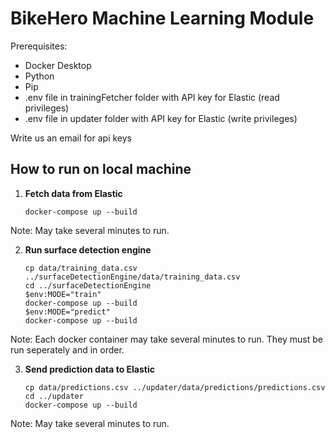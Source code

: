 # BikeHero Machine Learning Module

Prerequisites:
- Docker Desktop
- Python
- Pip
- .env file in trainingFetcher folder with API key for Elastic (read privileges)
- .env file in updater folder with API key for Elastic (write privileges)

Write us an email for api keys

## How to run on local machine

1. **Fetch data from Elastic**
   ``` cd ./trainingFetcher
   docker-compose up --build
   ```
Note: May take several minutes to run.

2. **Run surface detection engine**
    ``` rm ../surfaceDetectionEngine/data/training_data.csv
    cp data/training_data.csv ../surfaceDetectionEngine/data/training_data.csv
    cd ../surfaceDetectionEngine
    $env:MODE="train"
    docker-compose up --build
    $env:MODE="predict"
    docker-compose up --build
    ```
Note: Each docker container may take several minutes to run. They must be run seperately and in order.


3. **Send prediction data to Elastic**
    ``` rm ../updater/data/predictions/predictions.csv
    cp data/predictions.csv ../updater/data/predictions/predictions.csv
    cd ../updater
    docker-compose up --build
    ```
 Note: May take several minutes to run.

